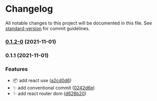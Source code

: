# Changelog

All notable changes to this project will be documented in this file. See [standard-version](https://github.com/conventional-changelog/standard-version) for commit guidelines.

### [0.1.2-0](https://github.com/andikas95-dev/boilerplate-react-mui/compare/v0.1.1...v0.1.2-0) (2021-11-01)

### 0.1.1 (2021-11-01)


### Features

* :package: add react use ([a2cd0d6](https://github.com/andikas95-dev/boilerplate-react-mui/commit/a2cd0d6f90286142dbc4942adac004a38076c31e))
* :sparkles: add conventional commit ([0242d6e](https://github.com/andikas95-dev/boilerplate-react-mui/commit/0242d6e53b694dbf3c466c85dce8ea0551a268d5))
* :sparkles: add react router dom ([d628b20](https://github.com/andikas95-dev/boilerplate-react-mui/commit/d628b2003d0e527f9a7a55cd194f8fd69a367e75))
